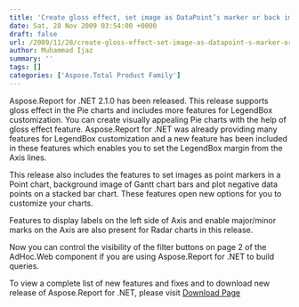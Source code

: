 ```yaml
---
title: 'Create gloss effect, set image as DataPoint’s marker or back image and control visibility of the filter buttons'
date: Sat, 28 Nov 2009 03:54:00 +0000
draft: false
url: /2009/11/28/create-gloss-effect-set-image-as-datapoint-s-marker-or-back-image-and-control-visibility-of-the-filter-buttons/
author: Muhammad Ijaz
summary: ''
tags: []
categories: ['Aspose.Total Product Family']
---
```


Aspose.Report for .NET 2.1.0 has been released. This release supports gloss effect in the Pie charts and includes more features for LegendBox customization. You can create visually appealing Pie charts with the help of gloss effect feature. Aspose.Report for .NET was already providing many features for LegendBox customization and a new feature has been included in these features which enables you to set the LegendBox margin from the Axis lines.

This release also includes the features to set images as point markers in a Point chart, background image of Gantt chart bars and plot negative data points on a stacked bar chart. These features open new options for you to customize your charts.

Features to display labels on the left side of Axis and enable major/minor marks on the Axis are also present for Radar charts in this release.

Now you can control the visibility of the filter buttons on page 2 of the AdHoc.Web component if you are using Aspose.Report for .NET to build queries.

To view a complete list of new features and fixes and to download new release of Aspose.Report for .NET, please visit [Download Page][1]




[1]: https://docs.aspose.com/display/emailjava/Home




